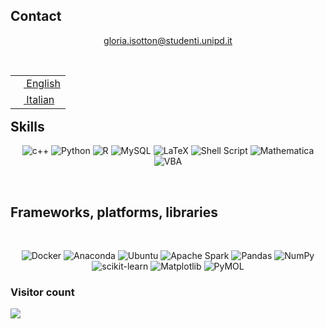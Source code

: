 

## Contact
<div align="center">
  
  gloria.isotton@studenti.unipd.it
  
</div>

<br />
</div>

<table align="right">
 <tr><td><a href="README.md"><img src="images/us-flag.png" height="13"> English</a></td></tr>
 <tr><td><a href="README_fr.md"><img src="images/fr-flag.png" height="13"> Italian</a></td></tr>
</table>

## Skills
<div align="center">
  
![c++](https://img.shields.io/badge/c%2B%2B-magenta?style=for-the-badge&logo=cplusplus&logoColor=darkgreen)
![Python](https://img.shields.io/badge/python-3670A0?style=for-the-badge&logo=python&logoColor=ffdd54)
![R](https://img.shields.io/badge/r-%23276DC3.svg?style=for-the-badge&logo=r&logoColor=white)
![MySQL](https://img.shields.io/badge/mysql-%2300f.svg?style=for-the-badge&logo=mysql&logoColor=white)
![LaTeX](https://img.shields.io/badge/latex-%23008080.svg?style=for-the-badge&logo=latex&logoColor=white)
![Shell Script](https://img.shields.io/badge/shell_script-%23121011.svg?style=for-the-badge&logo=gnu-bash&logoColor=white)
![Mathematica](https://img.shields.io/badge/-Mathematica-cyan?style=for-the-badge&logo=gnu-bash&logoColor=white)
![VBA](https://img.shields.io/badge/Excel%20VBA-%2344A833.svg?style=for-the-badge&logo=microsoft&logoColor=white)

</div>

<br />

## Frameworks, platforms, libraries
<br />
<div align="center">
  
![Docker](https://img.shields.io/badge/docker-%230db7ed.svg?style=for-the-badge&logo=docker&logoColor=white)
![Anaconda](https://img.shields.io/badge/Anaconda-%2344A833.svg?style=for-the-badge&logo=anaconda&logoColor=white)
![Ubuntu](https://img.shields.io/badge/Ubuntu-orange?style=for-the-badge&logo=ubuntu&logoColor=black)
![Apache Spark](https://img.shields.io/badge/Apache%20Spark-FDEE21?style=flat-square&logo=apachespark&logoColor=black)
![Pandas](https://img.shields.io/badge/pandas-%23150458.svg?style=for-the-badge&logo=pandas&logoColor=white)
![NumPy](https://img.shields.io/badge/numpy-%23013243.svg?style=for-the-badge&logo=numpy&logoColor=white)
![scikit-learn](https://img.shields.io/badge/scikit-learn?style=for-the-badge&logo=scikitlearn&logoColor=black&labelColor=darkorange&color=cornflowerblue)
![Matplotlib](https://img.shields.io/badge/Matplotlib-%23ffffff.svg?style=for-the-badge&logo=Matplotlib&logoColor=black)
![PyMOL](https://img.shields.io/badge/pyMOL-green?style=for-the-badge&logo=moleculer&logoColor=white)

</div>

</div>

### Visitor count
<img src="https://profile-counter.glitch.me/isottongloria/count.svg" />
